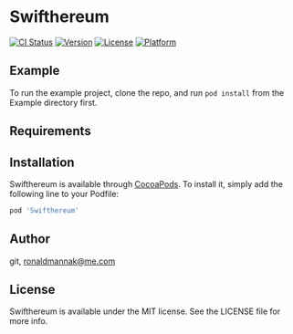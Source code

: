 # Swifthereum

[![CI Status](http://img.shields.io/travis/git/Swifthereum.svg?style=flat)](https://travis-ci.org/git/Swifthereum)
[![Version](https://img.shields.io/cocoapods/v/Swifthereum.svg?style=flat)](http://cocoapods.org/pods/Swifthereum)
[![License](https://img.shields.io/cocoapods/l/Swifthereum.svg?style=flat)](http://cocoapods.org/pods/Swifthereum)
[![Platform](https://img.shields.io/cocoapods/p/Swifthereum.svg?style=flat)](http://cocoapods.org/pods/Swifthereum)

## Example

To run the example project, clone the repo, and run `pod install` from the Example directory first.

## Requirements

## Installation

Swifthereum is available through [CocoaPods](http://cocoapods.org). To install
it, simply add the following line to your Podfile:

```ruby
pod 'Swifthereum'
```

## Author

git, ronaldmannak@me.com

## License

Swifthereum is available under the MIT license. See the LICENSE file for more info.
